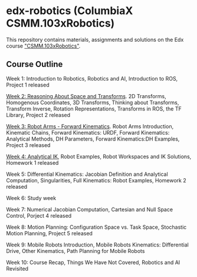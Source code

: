 # edx-robotics (ColumbiaX CSMM.103xRobotics)

This repository contains materials, assignments and solutions on the Edx course ["CSMM.103xRobotics"](https://learning.edx.org/course/course-v1:ColumbiaX+CSMM.103x+1T2018/home).

## Course Outline  

Week 1: Introduction to Robotics, Robotics and AI, Introduction to ROS, Project 1 released

[Week 2: Reasoning About Space and Transforms](week2). 2D Transforms, Homogenous Coordinates, 3D Transforms, Thinking about Transforms, Transform Inverse, Rotation Representations, Transforms in ROS, the TF Library, Project 2 released

[Week 3: Robot Arms - Forward Kinematics](week3). Robot Arms Introduction, Kinematic Chains, Forward Kinematics: URDF, Forward Kinematics: Analytical Methods, DH Parameters, Forward Kinematics:DH Examples, Project 3 released

[Week 4: Analytical IK](week4), Robot Examples, Robot Workspaces and IK Solutions, Homework 1 released

Week 5: Differential Kinematics: Jacobian Definition and Analytical Computation, Singularities, Full Kinematics: Robot Examples, Homework 2 released

Week 6: Study week

Week 7: Numerical Jacobian Computation, Cartesian and Null Space Control, Porject 4 released

Week 8: Motion Planning: Configuration Space vs. Task Space, Stochastic Motion Planning, Project 5 released

Week 9: Mobile Robots Introduction, Mobile Robots Kinematics: Differential Drive, Other Kinematics, Path Planning for Mobile Robots

Week 10: Course Recap, Things We Have Not Covered, Robotics and AI Revisited
